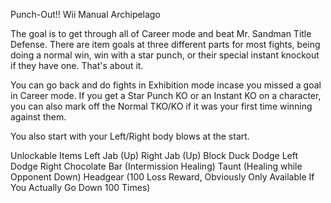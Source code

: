 Punch-Out!! Wii Manual Archipelago

The goal is to get through all of Career mode and beat Mr. Sandman Title Defense.
There are item goals at three different parts for most fights, being doing a normal win, win with a star punch, or their special instant knockout if they have one.
That's about it.

You can go back and do fights in Exhibition mode incase you missed a goal in Career mode.
If you get a Star Punch KO or an Instant KO on a character, you can also mark off the Normal TKO/KO if it was your first time winning against them.

You also start with your Left/Right body blows at the start.

Unlockable Items
Left Jab (Up)
Right Jab (Up)
Block
Duck
Dodge Left
Dodge Right
Chocolate Bar (Intermission Healing)
Taunt (Healing while Opponent Down)
Headgear (100 Loss Reward, Obviously Only Available If You Actually Go Down 100 Times)
